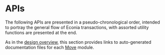 # APIs

The following APIs are presented in a pseudo-chronological order, intended to portray the general flow of Econia transactions, with assorted utility functions are presented at the end.

As in the [design overview](../overview/index.md), this section provides links to auto-generated documentation files for each [Move](https://move-language.github.io/move/) module.